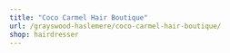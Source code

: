 ```yaml
---
title: "Coco Carmel Hair Boutique"
url: /grayswood-haslemere/coco-carmel-hair-boutique/
shop: hairdresser
---
```

